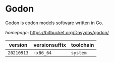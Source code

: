 # Godon

Godon is codon models software written in Go.

*homepage*: <https://bitbucket.org/Davydov/godon/>

version | versionsuffix | toolchain
--------|---------------|----------
``20210913`` | ``-x86_64`` | ``system``
